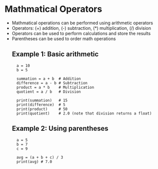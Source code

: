 # Mathmatical Operators

- Mathmatical operations can be performed using arithmetic operators
- Operators: (+) addition, (-) subtraction, (*) multiplication, (/) division
- Operators can be used to perform calculations and store the results
- Parentheses can be used to order math operations
    ## Example 1: Basic arithmetic
        a = 10
        b = 5
  
        summation = a + b  # Addition
        difference = a - b # Subtraction
        product = a * b    # Multiplication
        quotient = a / b   # Division
  
        print(summation)   # 15
        print(difference)  # 5
        print(product)     # 50
        print(quotient)    # 2.0 (note that division returns a float)
    ## Example 2: Using parentheses
        a = 5
        b = 7
        c = 9
  
        avg = (a + b + c) / 3
        print(avg) # 7.0
